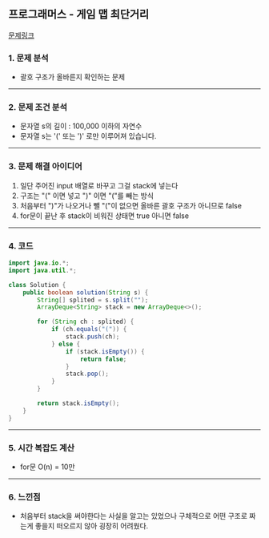 ## 프로그래머스 - 게임 맵 최단거리
[문제링크](https://school.programmers.co.kr/learn/courses/30/lessons/12909)
### 1. 문제 분석 
- 괄호 구조가 올바른지 확인하는 문제
---
### 2. 문제 조건 분석
- 문자열 s의 길이 : 100,000 이하의 자연수
- 문자열 s는 '(' 또는 ')' 로만 이루어져 있습니다.
---
### 3. 문제 해결 아이디어
1. 일단 주어진 input 배열로 바꾸고 그걸 stack에 넣는다
2. 구조는 "(" 이면 넣고 ")" 이면 "("를 빼는 방식
3. 처음부터 ")"가 나오거나 뺄 "("이 없으면 올바른 괄호 구조가 아니므로 false
4. for문이 끝난 후 stack이 비워진 상태면 true 아니면 false
---
### 4. 코드 
```java
import java.io.*;
import java.util.*;

class Solution {
    public boolean solution(String s) {
        String[] splited = s.split("");
        ArrayDeque<String> stack = new ArrayDeque<>();

        for (String ch : splited) {
            if (ch.equals("(")) {
                stack.push(ch);
            } else {
                if (stack.isEmpty()) {
                    return false;
                }
                stack.pop();
            }
        }

        return stack.isEmpty();
    }
}
```
---
### 5. 시간 복잡도 계산
- for문 O(n) = 10만
---
### 6. 느낀점
- 처음부터 stack을 써야한다는 사실을 알고는 있었으나 구체적으로 어떤 구조로 짜는게 좋을지 떠오르지 않아 굉장히 어려웠다.
